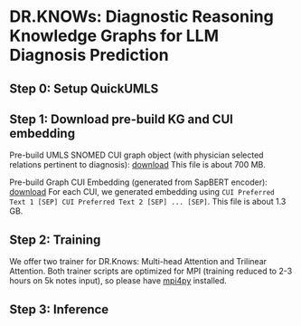 # DR.KNOWs: Diagnostic Reasoning Knowledge Graphs for LLM Diagnosis Prediction 


## Step 0: Setup QuickUMLS 

## Step 1: Download pre-build KG and CUI embedding

Pre-build UMLS SNOMED CUI graph object (with physician selected relations pertinent to diagnosis): [download](https://drive.google.com/file/d/1zlb0zey_tAnFWtCY_NvhA0dqfydL4Ph7/view?usp=sharing) This file is about 700 MB. 

Pre-build Graph CUI Embedding (generated from SapBERT encoder): [download]() For each CUI, we generated embedding using `CUI Preferred Text 1 [SEP] CUI Preferred Text 2 [SEP] ... [SEP]`. This file is about 1.3 GB. 

## Step 2: Training

We offer two trainer for DR.Knows: Multi-head Attention and Trilinear Attention. Both trainer scripts are optimized for MPI (training reduced to 2-3 hours on 5k notes input), so please have [mpi4py](https://mpi4py.readthedocs.io/en/stable/) installed. 

## Step 3: Inference 


